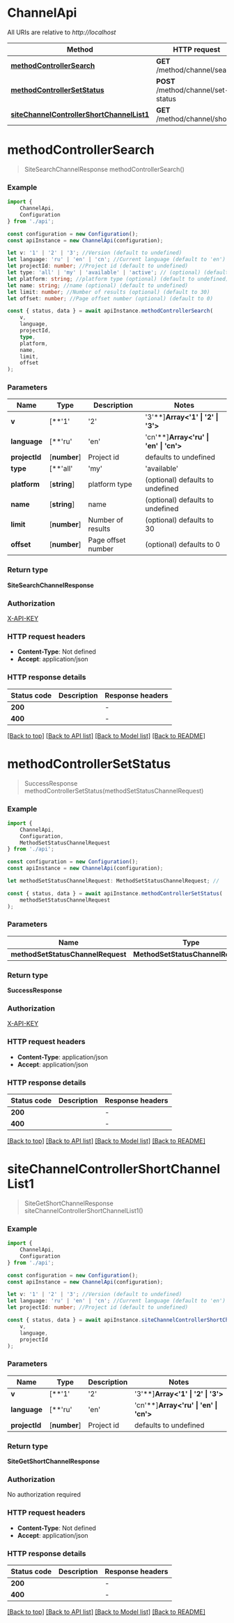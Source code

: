# ChannelApi

All URIs are relative to *http://localhost*

|Method | HTTP request | Description|
|------------- | ------------- | -------------|
|[**methodControllerSearch**](#methodcontrollersearch) | **GET** /method/channel/search | Search channel list|
|[**methodControllerSetStatus**](#methodcontrollersetstatus) | **POST** /method/channel/set-status | Get live status|
|[**siteChannelControllerShortChannelList1**](#sitechannelcontrollershortchannellist1) | **GET** /method/channel/short | Minimal channel list|

# **methodControllerSearch**
> SiteSearchChannelResponse methodControllerSearch()


### Example

```typescript
import {
    ChannelApi,
    Configuration
} from './api';

const configuration = new Configuration();
const apiInstance = new ChannelApi(configuration);

let v: '1' | '2' | '3'; //Version (default to undefined)
let language: 'ru' | 'en' | 'cn'; //Current language (default to 'en')
let projectId: number; //Project id (default to undefined)
let type: 'all' | 'my' | 'available' | 'active'; // (optional) (default to undefined)
let platform: string; //platform type (optional) (default to undefined)
let name: string; //name (optional) (default to undefined)
let limit: number; //Number of results (optional) (default to 30)
let offset: number; //Page offset number (optional) (default to 0)

const { status, data } = await apiInstance.methodControllerSearch(
    v,
    language,
    projectId,
    type,
    platform,
    name,
    limit,
    offset
);
```

### Parameters

|Name | Type | Description  | Notes|
|------------- | ------------- | ------------- | -------------|
| **v** | [**&#39;1&#39; | &#39;2&#39; | &#39;3&#39;**]**Array<&#39;1&#39; &#124; &#39;2&#39; &#124; &#39;3&#39;>** | Version | defaults to undefined|
| **language** | [**&#39;ru&#39; | &#39;en&#39; | &#39;cn&#39;**]**Array<&#39;ru&#39; &#124; &#39;en&#39; &#124; &#39;cn&#39;>** | Current language | defaults to 'en'|
| **projectId** | [**number**] | Project id | defaults to undefined|
| **type** | [**&#39;all&#39; | &#39;my&#39; | &#39;available&#39; | &#39;active&#39;**]**Array<&#39;all&#39; &#124; &#39;my&#39; &#124; &#39;available&#39; &#124; &#39;active&#39;>** |  | (optional) defaults to undefined|
| **platform** | [**string**] | platform type | (optional) defaults to undefined|
| **name** | [**string**] | name | (optional) defaults to undefined|
| **limit** | [**number**] | Number of results | (optional) defaults to 30|
| **offset** | [**number**] | Page offset number | (optional) defaults to 0|


### Return type

**SiteSearchChannelResponse**

### Authorization

[X-API-KEY](../README.md#X-API-KEY)

### HTTP request headers

 - **Content-Type**: Not defined
 - **Accept**: application/json


### HTTP response details
| Status code | Description | Response headers |
|-------------|-------------|------------------|
|**200** |  |  -  |
|**400** |  |  -  |

[[Back to top]](#) [[Back to API list]](../README.md#documentation-for-api-endpoints) [[Back to Model list]](../README.md#documentation-for-models) [[Back to README]](../README.md)

# **methodControllerSetStatus**
> SuccessResponse methodControllerSetStatus(methodSetStatusChannelRequest)


### Example

```typescript
import {
    ChannelApi,
    Configuration,
    MethodSetStatusChannelRequest
} from './api';

const configuration = new Configuration();
const apiInstance = new ChannelApi(configuration);

let methodSetStatusChannelRequest: MethodSetStatusChannelRequest; //

const { status, data } = await apiInstance.methodControllerSetStatus(
    methodSetStatusChannelRequest
);
```

### Parameters

|Name | Type | Description  | Notes|
|------------- | ------------- | ------------- | -------------|
| **methodSetStatusChannelRequest** | **MethodSetStatusChannelRequest**|  | |


### Return type

**SuccessResponse**

### Authorization

[X-API-KEY](../README.md#X-API-KEY)

### HTTP request headers

 - **Content-Type**: application/json
 - **Accept**: application/json


### HTTP response details
| Status code | Description | Response headers |
|-------------|-------------|------------------|
|**200** |  |  -  |
|**400** |  |  -  |

[[Back to top]](#) [[Back to API list]](../README.md#documentation-for-api-endpoints) [[Back to Model list]](../README.md#documentation-for-models) [[Back to README]](../README.md)

# **siteChannelControllerShortChannelList1**
> SiteGetShortChannelResponse siteChannelControllerShortChannelList1()


### Example

```typescript
import {
    ChannelApi,
    Configuration
} from './api';

const configuration = new Configuration();
const apiInstance = new ChannelApi(configuration);

let v: '1' | '2' | '3'; //Version (default to undefined)
let language: 'ru' | 'en' | 'cn'; //Current language (default to 'en')
let projectId: number; //Project id (default to undefined)

const { status, data } = await apiInstance.siteChannelControllerShortChannelList1(
    v,
    language,
    projectId
);
```

### Parameters

|Name | Type | Description  | Notes|
|------------- | ------------- | ------------- | -------------|
| **v** | [**&#39;1&#39; | &#39;2&#39; | &#39;3&#39;**]**Array<&#39;1&#39; &#124; &#39;2&#39; &#124; &#39;3&#39;>** | Version | defaults to undefined|
| **language** | [**&#39;ru&#39; | &#39;en&#39; | &#39;cn&#39;**]**Array<&#39;ru&#39; &#124; &#39;en&#39; &#124; &#39;cn&#39;>** | Current language | defaults to 'en'|
| **projectId** | [**number**] | Project id | defaults to undefined|


### Return type

**SiteGetShortChannelResponse**

### Authorization

No authorization required

### HTTP request headers

 - **Content-Type**: Not defined
 - **Accept**: application/json


### HTTP response details
| Status code | Description | Response headers |
|-------------|-------------|------------------|
|**200** |  |  -  |
|**400** |  |  -  |

[[Back to top]](#) [[Back to API list]](../README.md#documentation-for-api-endpoints) [[Back to Model list]](../README.md#documentation-for-models) [[Back to README]](../README.md)


